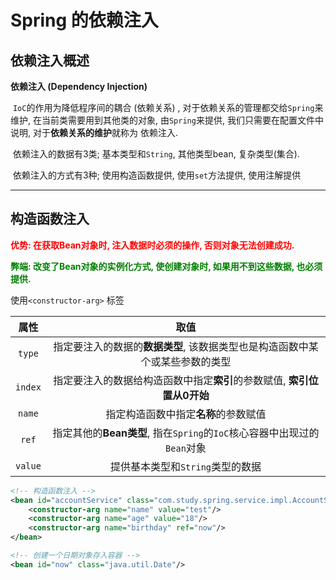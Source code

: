 # Spring 的依赖注入

## 依赖注入概述

**依赖注入 (Dependency Injection)**

​	`IoC`的作用为降低程序间的耦合 (依赖关系)  , 对于依赖关系的管理都交给`Spring`来维护, 在当前类需要用到其他类的对象, 由`Spring`来提供, 我们只需要在配置文件中说明, 对于**依赖关系的维护**就称为 依赖注入.

​	依赖注入的数据有3类; 基本类型和`String`, 其他类型bean, 复杂类型(集合).

​	依赖注入的方式有3种; 使用构造函数提供, 使用`set`方法提供, 使用注解提供

***



## 构造函数注入

<font color=red>**优势: 在获取Bean对象时, 注入数据时必须的操作, 否则对象无法创建成功.**</font>

<font color=green>**弊端: 改变了Bean对象的实例化方式, 使创建对象时, 如果用不到这些数据, 也必须提供.**</font>

使用`<constructor-arg>` 标签

|  属性   |                             取值                             |
| :-----: | :----------------------------------------------------------: |
| `type`  | 指定要注入的数据的**数据类型**, 该数据类型也是构造函数中某个或某些参数的类型 |
| `index` | 指定要注入的数据给构造函数中指定**索引**的参数赋值, **索引位置从0开始** |
| `name`  |             指定构造函数中指定**名称**的参数赋值             |
|  `ref`  | 指定其他的**Bean类型**, 指在`Spring`的`IoC`核心容器中出现过的`Bean`对象 |
| `value` |               提供基本类型和`String`类型的数据               |

```xml
<!-- 构造函数注入 -->
<bean id="accountService" class="com.study.spring.service.impl.AccountServiceImpl">
    <constructor-arg name="name" value="test"/>
    <constructor-arg name="age" value="18"/>
    <constructor-arg name="birthday" ref="now"/>
</bean>

<!-- 创建一个日期对象存入容器 -->
<bean id="now" class="java.util.Date"/>
```

